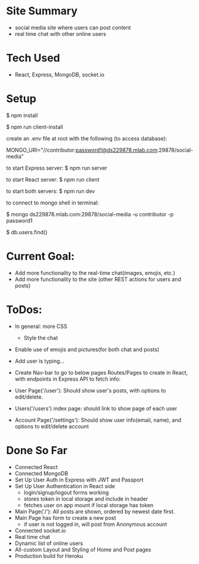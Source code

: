 # Site Summary
- social media site where users can post content
- real time chat with other online users 
# Tech Used
- React, Express, MongoDB, socket.io
# Setup
$ npm install

$ npm run client-install

create an .env file at root with the following (to access database):

MONGO_URI="//contributor:password1@ds229878.mlab.com:29878/social-media"


to start Express server:
$ npm run server

to start React server:
$ npm run client  

to start both servers:
$ npm run dev


to connect to mongo shell in terminal:


$ mongo ds229878.mlab.com:29878/social-media -u contributor -p password1


$ db.users.find()

# Current Goal:
- Add more functionality to the real-time chat(images, emojis, etc.)
- Add more functionality to the site (other REST actions for users and posts)

# ToDos:
- In general: more CSS
  - Style the chat
- Enable use of emojis and pictures(for both chat and posts)
- Add user is typing...

- Create Nav-bar to go to below pages
Routes/Pages to create in React, with endpoints in Express API to fetch info:
- User Page('/user'): Should show user's posts, with options to edit/delete.
- Users('/users') index page: should link to show page of each user
- Account Page('/settings'): Should show user info(email, name), and options to edit/delete account

# Done So Far
- Connected React
- Connected MongoDB
- Set Up User Auth in Express with JWT and Passport
- Set Up User Authentication in React side
  - login/signup/logout forms working
  - stores token in local storage and include in header
  - fetches user on app mount if local storage has token
- Main Page('/'): All posts are shown, ordered by newest date first.
- Main Page has form to create a new post
  - if user is not logged in, will post from Anonymous account
- Connected socket.io
- Real time chat
- Dynamic list of online users
- All-custom Layout and Styling of Home and Post pages
- Production build for Heroku
